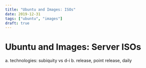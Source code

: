 ```yaml
---
title: "Ubuntu and Images: ISOs"
date: 2019-12-31
tags: ["ubuntu", "images"]
draft: true
---
```


# Ubuntu and Images: Server ISOs

a. technologies: subiquity vs d-i
b. release, point release, daily
